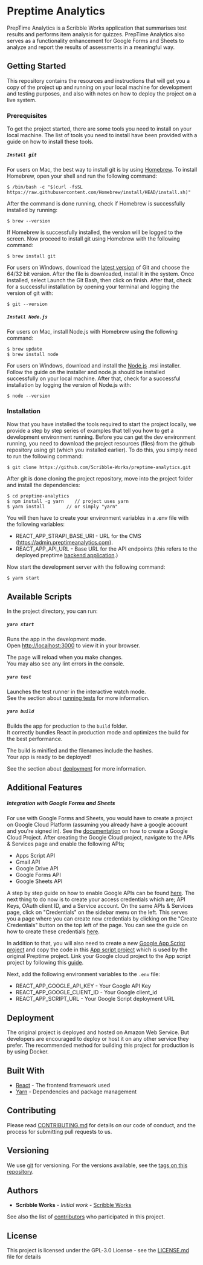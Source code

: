 # Preptime Analytics

PrepTime Analytics is a Scribble Works application that summarises test results and performs item analysis for quizzes. PrepTime Analytics also serves as a functionality enhancement for Google Forms and Sheets to analyze and report the results of assessments in a meaningful way.

## Getting Started

This repository contains the resources and instructions that will get you a copy of the project up and running on your local machine for development and testing purposes, and also with notes on how to deploy the project on a live system.

### Prerequisites

To get the project started, there are some tools you need to install on your local machine. The list of tools you need to install have been provided with a guide on how to install these tools.

##### `Install git`

For users on Mac, the best way to install git is by using [Homebrew](https://brew.sh/). To install Homebrew, open your shell and run the following command:

```
$ /bin/bash -c "$(curl -fsSL https://raw.githubusercontent.com/Homebrew/install/HEAD/install.sh)"
```

After the command is done running, check if Homebrew is successfully installed by running:

```
$ brew --version
```

If Homebrew is successfully installed, the version will be logged to the screen. Now proceed to install git using Homebrew with the following command:

```
$ brew install git
```

For users on Windows, download the [latest version](https://git-scm.com/downloads) of Git and choose the 64/32 bit version. After the file is downloaded, install it in the system. Once installed, select Launch the Git Bash, then click on finish. After that, check for a successful installation by opening your terminal and logging the version of git with:

```
$ git --version
```

##### `Install Node.js`

For users on Mac, install Node.js with Homebrew using the following command:

```
$ brew update
$ brew install node
```

For users on Windows, download and install the [Node.js](https://nodejs.org/en/download/) .msi installer. Follow the guide on the installer and node.js should be installed successfully on your local machine. After that, check for a successful installation by logging the version of Node.js with:

```
$ node --version
```

### Installation

Now that you have installed the tools required to start the project locally, we provide a step by step series of examples that tell you how to get a development environment running. Before you can get the dev environment running, you need to download the project resources (files) from the github repository using git (which you installed earlier). To do this, you simply need to run the following command:

```
$ git clone https://github.com/Scribble-Works/preptime-analytics.git
```

After git is done cloning the project repository, move into the project folder and install the dependencies:

```
$ cd preptime-analytics
$ npm install -g yarn    // project uses yarn
$ yarn install        // or simply "yarn"
```

You will then have to create your environment variables in a .env file with the following variables:

* REACT_APP_STRAPI_BASE_URI - URL for the CMS (https://admin.preptimeanalytics.com).
* REACT_APP_API_URL - Base URL for the API endpoints (this refers to the deployed preptime [backend application](https://github.com/Scribble-Works/preptime-api).)

Now start the development server with the following command:

```
$ yarn start
```

## Available Scripts
In the project directory, you can run:

##### `yarn start`

Runs the app in the development mode.\
Open [http://localhost:3000](http://localhost:3000) to view it in your browser.

The page will reload when you make changes.\
You may also see any lint errors in the console.

##### `yarn test`

Launches the test runner in the interactive watch mode.\
See the section about [running tests](https://facebook.github.io/create-react-app/docs/running-tests) for more information.

##### `yarn build`

Builds the app for production to the `build` folder.\
It correctly bundles React in production mode and optimizes the build for the best performance.

The build is minified and the filenames include the hashes.\
Your app is ready to be deployed!

See the section about [deployment](https://facebook.github.io/create-react-app/docs/deployment) for more information.

## Additional Features

##### Integration with Google Forms and Sheets

For use with Google Forms and Sheets, you would have to create a project on Google Cloud Platform (assuming you already have a google account and you're signed in). See the [documentation](https://cloud.google.com/resource-manager/docs/creating-managing-projects) on how to create a Google Cloud Project. After creating the Google Cloud project, navigate to the APIs & Services page and enable the following APIs;

* Apps Script API
* Gmail API
* Google Drive API
* Google Forms API
* Google Sheets API

A step by step guide on how to enable Google APIs can be found [here](https://support.google.com/googleapi/answer/6158841?hl=en). The next thing to do now is to create your access credentials which are; API Keys, OAuth client ID, and a Service account. On the same APIs & Services page, click on "Credentials" on the sidebar menu on the left. This serves you a page where you can create new credentials by clicking on the "Create Credentials" button on the top left of the page. You can see the guide on how to create these credentials [here](https://developers.google.com/workspace/guides/create-credentials).

In addition to that, you will also need to create a new [Google App Script project](https://script.google.com) and copy the code in this [App script project](https://script.google.com/home/projects/1QShlUGMc11-f3q_ADp00WRILV4XEyV9YgB1FFIC_ZV1RNLy98_uMtqxD/edit) which is used by the original Preptime project. Link your Google cloud project to the App script project by following this [guide](https://developers.google.com/apps-script/guides/cloud-platform-projects).

Next, add the following environment variables to the `.env` file:

* REACT_APP_GOOGLE_API_KEY - Your Google API Key
* REACT_APP_GOOGLE_CLIENT_ID - Your Google client_id
* REACT_APP_SCRIPT_URL - Your Google Script deployment URL

## Deployment

The original project is deployed and hosted on Amazon Web Service. But developers are encouraged to deploy or host it on any other service they prefer. The recommended method for building this project for production is by using Docker.

## Built With

* [React](https://reactjs.org/) - The frontend framework used
* [Yarn](https://yarnpkg.com/) - Dependencies and package management

## Contributing

Please read [CONTRIBUTING.md](https://github.com/Scribble-Works/preptime-analytics/blob/main/Contributing.md) for details on our code of conduct, and the process for submitting pull requests to us.

## Versioning

We use [git](https://git-scm.com/) for versioning. For the versions available, see the [tags on this repository](https://github.com/Scribble-Works/project/tags). 

## Authors

* **Scribble Works** - *Initial work* - [Scribble Works](https://github.com/Scribble-Works)

See also the list of [contributors](https://github.com/Scribble-Works/preptime-analytics/graphs/contributors) who participated in this project.

## License

This project is licensed under the GPL-3.0 License - see the [LICENSE.md](LICENSE.md) file for details
